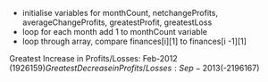 - initialise variables for monthCount, netchangeProfits, averageChangeProfits, greatestProfit, greatestLoss
- loop for each month add 1 to monthCount variable
- loop through array, compare finances[i][1] to finances[i -1][1]



Greatest Increase in Profits/Losses: Feb-2012 ($1926159)
Greatest Decrease in Profits/Losses: Sep-2013 ($-2196167)


